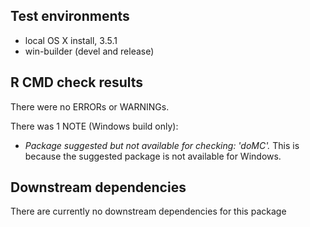 ## Test environments
* local OS X install, 3.5.1
* win-builder (devel and release)

## R CMD check results
There were no ERRORs or WARNINGs. 

There was 1 NOTE (Windows build only):

* *Package suggested but not available for checking: 'doMC'.* This is because the suggested package is not available for Windows.

## Downstream dependencies
There are currently no downstream dependencies for this package